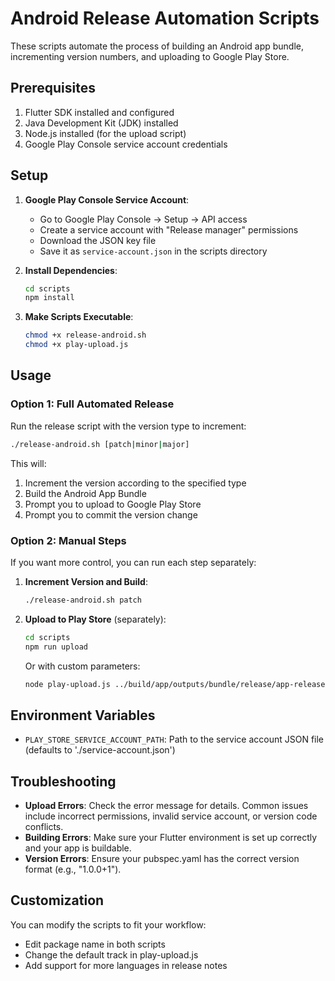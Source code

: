 # Android Release Automation Scripts

These scripts automate the process of building an Android app bundle, incrementing version numbers, and uploading to Google Play Store.

## Prerequisites

1. Flutter SDK installed and configured
2. Java Development Kit (JDK) installed
3. Node.js installed (for the upload script)
4. Google Play Console service account credentials

## Setup

1. **Google Play Console Service Account**:
   - Go to Google Play Console → Setup → API access
   - Create a service account with "Release manager" permissions
   - Download the JSON key file
   - Save it as `service-account.json` in the scripts directory

2. **Install Dependencies**:
   ```bash
   cd scripts
   npm install
   ```

3. **Make Scripts Executable**:
   ```bash
   chmod +x release-android.sh
   chmod +x play-upload.js
   ```

## Usage

### Option 1: Full Automated Release

Run the release script with the version type to increment:

```bash
./release-android.sh [patch|minor|major]
```

This will:
1. Increment the version according to the specified type
2. Build the Android App Bundle
3. Prompt you to upload to Google Play Store
4. Prompt you to commit the version change

### Option 2: Manual Steps

If you want more control, you can run each step separately:

1. **Increment Version and Build**:
   ```bash
   ./release-android.sh patch
   ```

2. **Upload to Play Store** (separately):
   ```bash
   cd scripts
   npm run upload
   ```
   Or with custom parameters:
   ```bash
   node play-upload.js ../build/app/outputs/bundle/release/app-release.aab internal
   ```

## Environment Variables

- `PLAY_STORE_SERVICE_ACCOUNT_PATH`: Path to the service account JSON file (defaults to './service-account.json')

## Troubleshooting

- **Upload Errors**: Check the error message for details. Common issues include incorrect permissions, invalid service account, or version code conflicts.
- **Building Errors**: Make sure your Flutter environment is set up correctly and your app is buildable.
- **Version Errors**: Ensure your pubspec.yaml has the correct version format (e.g., "1.0.0+1").

## Customization

You can modify the scripts to fit your workflow:
- Edit package name in both scripts
- Change the default track in play-upload.js
- Add support for more languages in release notes 
